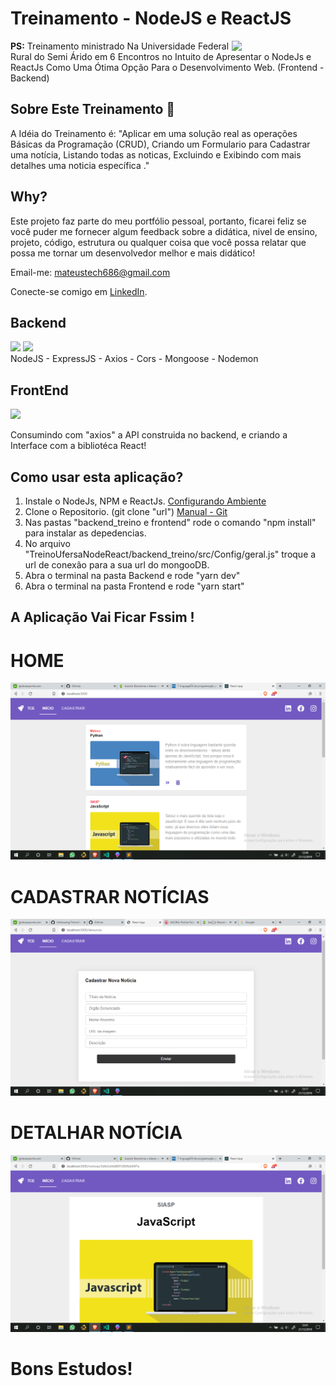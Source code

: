 
# Treinamento - NodeJS e ReactJS
<img align="right" src="https://i.imgsafe.org/2c/2c024270b3.gif" width="150px;" />

**PS:**  Treinamento ministrado Na Universidade Federal Rural do Semi Árido em 6 Encontros no Intuito de Apresentar o NodeJs e ReactJs Como Uma Ótima Opção Para o Desenvolvimento Web. (Frontend - Backend)

## Sobre Este Treinamento  📌

  A Idéia do Treinamento é:
  "Aplicar em uma solução real as operações Básicas da Programação (CRUD), Criando um Formulario para Cadastrar uma notícia, Listando todas as noticas, Excluindo e Exibindo com mais detalhes uma noticia específica ."

## Why?

Este projeto faz parte do meu portfólio pessoal, portanto, ficarei feliz se você puder me fornecer algum feedback sobre a didática, nivel de ensino, projeto, código, estrutura ou qualquer coisa que você possa relatar que possa me tornar um desenvolvedor melhor e mais didático! 

Email-me: mateustech686@gmail.com

Conecte-se comigo em [LinkedIn](https://www.linkedin.com/in/mateus-fernandes-costa-0955b1196/).

## Backend 
<img align="leth" src="https://walde.co/wp-content/uploads/2016/09/nodejs_logo.png" width="200px;" />
<img align="leth" src="https://jet.hazelcast.org/wp-content/uploads/2019/09/logo-mongodb.png" width="200px;" />

<br>
 NodeJS - ExpressJS - Axios - Cors - Mongoose - Nodemon 


## FrontEnd
<img align="leth" src="http://blog.redspark.io/wp-content/uploads/2015/09/react-578x270.png" width="300px;" />

Consumindo com "axios" a API construida no backend, e criando a Interface com a bibliotéca React!


## Como usar esta aplicação?

1. Instale o NodeJs, NPM e ReactJs. [Configurando Ambiente](https://www.devmedia.com.br/como-instalar-o-node-js-npm-e-o-react-no-windows/40329)
2. Clone o Repositorio. (git clone "url") [Manual - Git](https://rogerdudler.github.io/git-guide/index.pt_BR.html)
3. Nas pastas "backend_treino e frontend" rode o comando "npm install" para instalar as depedencias.
4. No arquivo "TreinoUfersaNodeReact/backend_treino/src/Config/geral.js" troque a url de conexão para a sua url do mongooDB.
5. Abra o terminal na pasta Backend e rode "yarn dev"
6. Abra o terminal na pasta Frontend e rode "yarn start"

## A Aplicação Vai Ficar Fssim !

# HOME
<img src="./frontend/src/assents/pg1.png"/>

# CADASTRAR NOTÍCIAS
<img src="./frontend/src/assents/pg2.png"/>

# DETALHAR NOTÍCIA
<img src="./frontend/src/assents/pg3.png"/>

# Bons Estudos!
